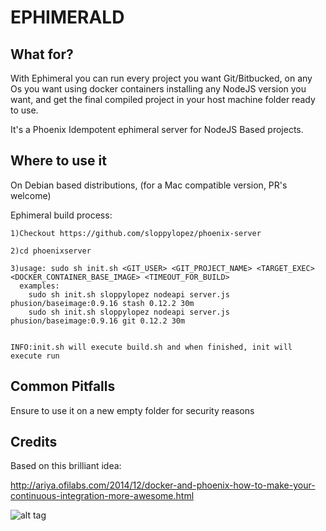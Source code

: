# EPHIMERALD

## What for?
With Ephimeral you can run every project you want Git/Bitbucked, on any Os you
want using docker containers installing any NodeJS version you want, and get
the final compiled project in your host machine folder ready to use.

It's a Phoenix Idempotent ephimeral server for NodeJS Based projects.

## Where to use it
On Debian based distributions, (for a Mac compatible version, PR's welcome)

Ephimeral build process:

    1)Checkout https://github.com/sloppylopez/phoenix-server

    2)cd phoenixserver

    3)usage: sudo sh init.sh <GIT_USER> <GIT_PROJECT_NAME> <TARGET_EXEC> <DOCKER_CONTAINER_BASE_IMAGE> <TIMEOUT_FOR_BUILD>
      examples: 
        sudo sh init.sh sloppylopez nodeapi server.js phusion/baseimage:0.9.16 stash 0.12.2 30m
        sudo sh init.sh sloppylopez nodeapi server.js phusion/baseimage:0.9.16 git 0.12.2 30m


    INFO:init.sh will execute build.sh and when finished, init will execute run
    
## Common Pitfalls
Ensure to use it on a new empty folder for security reasons
    
## Credits    
Based on this brilliant idea:

http://ariya.ofilabs.com/2014/12/docker-and-phoenix-how-to-make-your-continuous-integration-more-awesome.html

![alt tag](https://s-media-cache-ak0.pinimg.com/736x/c3/4e/c1/c34ec1692829098ceb3299be43c28ed1.jpg)


